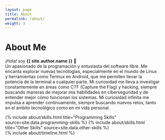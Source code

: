 ```yaml
---
layout: page
title: About
permalink: /about/
weight: 3
---
```


# **About Me**

¡Hola! soy **{{ site.author.name }}** :wave:<br>
Un apasionado de la programación y entusiasta del software libre. Me encanta explorar nuevas tecnologías, especialmente en el mundo de Linux y
herramientas como Termux en Android, que me permiten llevar la potencia de la terminal a cualquier parte. Mi curiosidad me lleva a investigar constantemente en
áreas como CTF (Capture the Flag) y hacking, siempre buscando maneras de mejorar mis habilidades en ciberseguridad y de entender mejor cómo funcionan los sistemas.
Mi curiosidad infinita me impulsa a aprender continuamente, siempre buscando nuevos retos, tanto en el ámbito tecnológico como en mi vida personal.

<div class="row">
{% include about/skills.html title="Programming Skills" source=site.data.programming-skills %}
{% include about/skills.html title="Other Skills" source=site.data.other-skills %}
</div>

<div class="row">
{% include about/timeline.html %}
</div>